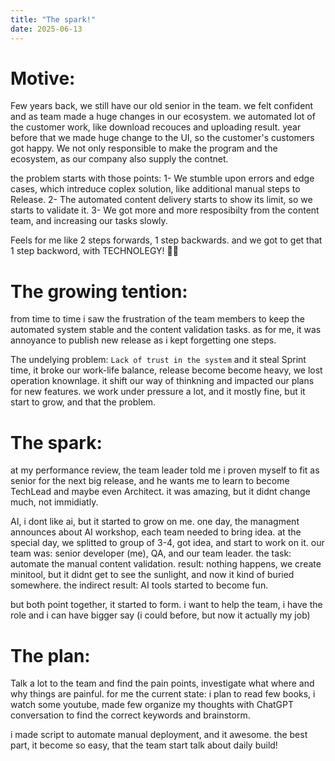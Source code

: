 ```yaml
---
title: "The spark!"
date: 2025-06-13
---
```


# Motive:
Few years back, we still have our old senior in the team. we felt confident and as team made a huge changes in our ecosystem. we automated lot of the customer work,
like download recouces and uploading result. year before that we made huge change to the UI, so the customer's customers got happy.
We not only responsible to make the program and the ecosystem, as our company also supply the contnet. 

the problem starts with those points:
1- We stumble upon errors and edge cases, which intreduce coplex solution, like additional manual steps to Release.
2- The automated content delivery starts to show its limit, so we starts to validate it.
3- We got more and more resposibilty from the content team, and increasing our tasks slowly.

Feels for me like 2 steps forwards, 1 step backwards. and we got to get that 1 step backword, with TECHNOLEGY! 🧑‍💻

# The growing tention:
from time to time i saw the frustration of the team members to keep the automated system stable and the content validation tasks.
as for me, it was annoyance to publish new release as i kept forgetting one steps.

The undelying problem: `Lack of trust in the system`
and it steal Sprint time, it broke our work-life balance, release become become heavy, we lost operation knownlage. 
it shift our way of thinkning and impacted our plans for new features.
we work under pressure a lot, and it mostly fine, but it start to grow, and that the problem.

# The spark:
at my performance review, the team leader told me i proven myself to fit as senior for the next big release, and he wants me to learn to become TechLead and maybe even Architect.
it was amazing, but it didnt change much, not immidiatly.

AI, i dont like ai, but it started to grow on me. one day, the managment announces about AI workshop, each team needed to bring idea. 
at the special day, we splitted to group of 3-4, got idea, and start to work on it.
our team was: senior developer (me), QA, and our team leader. 
the task: automate the manual content validation. 
result: nothing happens, we create minitool, but it didnt get to see the sunlight, and now it kind of buried somewhere.
the indirect result: AI tools started to become fun.

but both point together, it started to form. i want to help the team, i have the role and i can have bigger say (i could before, but now it actually my job)

# The plan:
Talk a lot to the team and find the pain points, investigate what where and why things are painful. 
for me the current state: 
i plan to read few books, i watch some youtube, made few organize my thoughts with ChatGPT conversation to find the correct keywords and brainstorm.


i made script to automate manual deployment, and it awesome. the best part, it become so easy, that the team start talk about daily build! 
